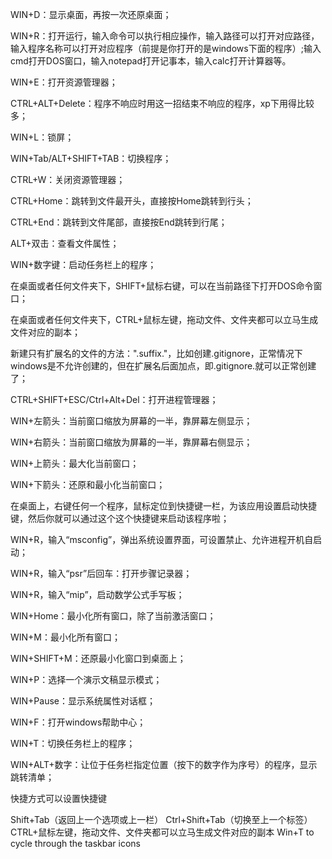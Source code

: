 WIN+D：显示桌面，再按一次还原桌面；

WIN+R：打开运行，输入命令可以执行相应操作，输入路径可以打开对应路径，输入程序名称可以打开对应程序（前提是你打开的是windows下面的程序）;输入cmd打开DOS窗口，输入notepad打开记事本，输入calc打开计算器等。

WIN+E：打开资源管理器；

CTRL+ALT+Delete：程序不响应时用这一招结束不响应的程序，xp下用得比较多；

WIN+L：锁屏；

WIN+Tab/ALT+SHIFT+TAB：切换程序；

CTRL+W：关闭资源管理器；

CTRL+Home：跳转到文件最开头，直接按Home跳转到行头；

CTRL+End：跳转到文件尾部，直接按End跳转到行尾；

ALT+双击：查看文件属性；

WIN+数字键：启动任务栏上的程序；

在桌面或者任何文件夹下，SHIFT+鼠标右键，可以在当前路径下打开DOS命令窗口；

在桌面或者任何文件夹下，CTRL+鼠标左键，拖动文件、文件夹都可以立马生成文件对应的副本；

新建只有扩展名的文件的方法：".suffix."，比如创建.gitignore，正常情况下windows是不允许创建的，但在扩展名后面加点，即.gitignore.就可以正常创建了；

CTRL+SHIFT+ESC/Ctrl+Alt+Del：打开进程管理器；

WIN+左箭头：当前窗口缩放为屏幕的一半，靠屏幕左侧显示；

WIN+右箭头：当前窗口缩放为屏幕的一半，靠屏幕右侧显示；

WIN+上箭头：最大化当前窗口；

WIN+下箭头：还原和最小化当前窗口；

在桌面上，右键任何一个程序，鼠标定位到快捷键一栏，为该应用设置启动快捷键，然后你就可以通过这个这个快捷键来启动该程序啦；

WIN+R，输入“msconfig”，弹出系统设置界面，可设置禁止、允许进程开机自启动；

WIN+R，输入“psr”后回车：打开步骤记录器；

WIN+R，输入“mip”，启动数学公式手写板；

WIN+Home：最小化所有窗口，除了当前激活窗口；

WIN+M：最小化所有窗口；

WIN+SHIFT+M：还原最小化窗口到桌面上；

WIN+P：选择一个演示文稿显示模式；

WIN+Pause：显示系统属性对话框；

WIN+F：打开windows帮助中心；

WIN+T：切换任务栏上的程序；

WIN+ALT+数字：让位于任务栏指定位置（按下的数字作为序号）的程序，显示跳转清单；

快捷方式可以设置快捷键

Shift+Tab（返回上一个选项或上一栏）
Ctrl+Shift+Tab（切换至上一个标签）
CTRL+鼠标左键，拖动文件、文件夹都可以立马生成文件对应的副本
Win+T to cycle through the taskbar icons